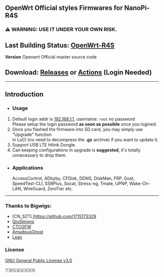## OpenWrt Official styles Firmwares for NanoPi-R4S
### ⚠ WARNING: USE IT UNDER YOUR OWN RISK.
## Last Building Status: [OpenWrt-R4S](https://github.com/quintus-lab/NanoPi-R4S-OpenWRT/workflows/OpenWrt-R4S-firmware/badge.svg)

**Version**
Openwrt Official  master source code 
## Download: [Releases](https://github.com/quintus-lab/NanoPi-R4S-OpenWRT/releases) or [Actions](https://github.com/quintus-lab/NanoPi-R4S-OpenWRT/actions) \(Login Needed\)
- - -
## Introduction
- ### Usage
1. Default login addr is [192.168.1.1](192.168.1.1), username: `root`  no password<br/>
 Please setup the login password **as soon as possible** once you logined.
2. Once you flashed the firmware into SD card, you may simply use "Upgrade" function<br/>
 in LuCI (no need to decompress the **.gz** archive) if you want to update it.
3. Support USB LTE Hilink Dongle. 
4. Can keeping configurations in upgrade is **suggested**, it's totally unnecessary to drop them.

- ### Applications
  AccessControl, ADbyby, CFDisk, DDNS, DiskMan, FRP, Gost, SpeedTest-CLI, SSRPlus, Socat, Stress-ng, Tmate, UPNP, Wake-On-LAN, WireGuard, ZeroTier etc.
- - -

### Thanks to Bigwigs:

- [CN_SZTL]https://github.com/1715173329
- [QiuSimons](https://github.com/QiuSimons)
- [CTCGFW](https://github.com/project-openwrt/openwrt)
- [AmadeusGhost](https://github.com/AmadeusGhost)
- [Lean](https://github.com/coolsnowwolf/lede)

### License
[GNU General Public License v3.0](https://github.com/quintus-lab/NanoPi-R4S-OpenWRT/blob/master/LICENSE)

🇹🇼🇨🇦🇺🇸🇭🇰